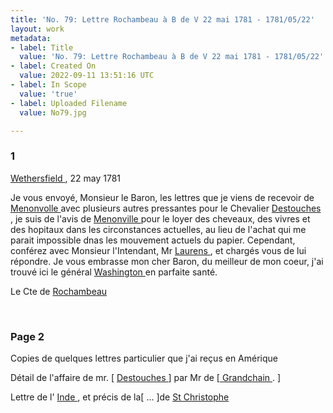 ```yaml
---
title: 'No. 79: Lettre Rochambeau à B de V 22 mai 1781 - 1781/05/22'
layout: work
metadata:
- label: Title
  value: 'No. 79: Lettre Rochambeau à B de V 22 mai 1781 - 1781/05/22'
- label: Created On
  value: 2022-09-11 13:51:16 UTC
- label: In Scope
  value: 'true'
- label: Uploaded Filename
  value: No79.jpg

---
```

<div class="pages">
<div id="page-32541522">
<h3><a name="page-32541522">1</a></h3>
<div class="page-content">
<p><a href="../subjects/32163306" title="Wethersfield, Connecticut">  Wethersfield </a>, 22 may 1781</p>
<p>Je vous envoyé, Monsieur le Baron, les lettres que je viens de <span class="line-break"> </span>recevoir de <a href="../subjects/32163307" title="François Louis Arthur Thibaut de Ménonville; 1740-1816"> Menonvolle </a> avec plusieurs autres pressantes <span class="line-break"> </span>pour le Chevalier <a href="../subjects/32162998" title="Charles René Dominique Sochet Destouches; 1727-1793"> Destouches </a>, je suis de l'avis de <a href="../subjects/32163307" title="François Louis Arthur Thibaut de Ménonville; 1740-1816"> Menonville </a> <span class="line-break"> </span>pour le loyer des cheveaux, des vivres et des hopitaux dans les <span class="line-break"> </span>circonstances actuelles, au lieu de l'achat qui me parait <span class="line-break"> </span>impossible dnas les mouvement actuels du papier. Cependant, <span class="line-break"> </span>conférez avec Monsieur l'Intendant, Mr <a href="../subjects/32163036" title="John Laurens; 1752-1782"> Laurens </a>, <span class="line-break"> </span>et chargés vous de lui répondre. Je vous embrasse mon <span class="line-break"> </span>cher Baron, du meilleur de mon coeur, j'ai trouvé ici <span class="line-break"> </span>le général <a href="../subjects/32162841" title="George Washington; 1732-1799"> Washington </a> en parfaite santé.</p>
<p>Le Cte de <a href="../subjects/32166229" title="Jean-Baptiste Donatien de Vimeur de Rochambeau; 1725-1807"> Rochambeau </a> </p>
</div>
</div>
<br />
<div id="page-32541523">
<h3><a name="page-32541523">Page 2</a></h3>
<div class="page-content">
<p>Copies de quelques lettres particulier que j'ai reçus en <span class="line-break"> </span>Amérique</p>
<p>Détail de l'affaire de mr. <span class="unclear">[ <a href="../subjects/32162998" title="Charles René Dominique Sochet Destouches; 1727-1793"> Destouches </a> ]</span> par Mr de <span class="unclear">[<a href="../subjects/32163003" title="Guillaume-Jacques-Constant de Liberge de Granchain; 1744-1805"> Grandchain </a>. ]</span></p>
<p>Lettre de l' <a href="../subjects/32162894" title="The West Indies"> Inde </a>, et précis de la<span class="unclear">[ ... ]</span>de <a href="../subjects/32163311" title="St Kitts"> St Christophe </a></p>
</div>
</div>
<br />
</div>

